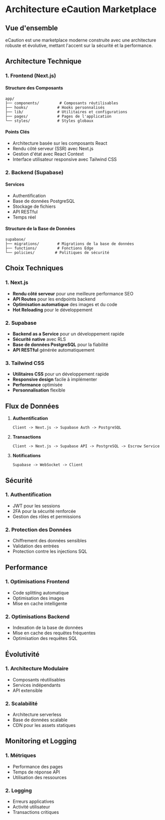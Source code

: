 # Architecture eCaution Marketplace

## Vue d'ensemble

eCaution est une marketplace moderne construite avec une architecture robuste et évolutive, mettant l'accent sur la sécurité et la performance.

## Architecture Technique

### 1. Frontend (Next.js)

#### Structure des Composants
```
app/
├── components/         # Composants réutilisables
├── hooks/             # Hooks personnalisés
├── lib/               # Utilitaires et configurations
├── pages/             # Pages de l'application
└── styles/            # Styles globaux
```

#### Points Clés
- Architecture basée sur les composants React
- Rendu côté serveur (SSR) avec Next.js
- Gestion d'état avec React Context
- Interface utilisateur responsive avec Tailwind CSS

### 2. Backend (Supabase)

#### Services
- Authentification
- Base de données PostgreSQL
- Stockage de fichiers
- API RESTful
- Temps réel

#### Structure de la Base de Données
```
supabase/
├── migrations/        # Migrations de la base de données
├── functions/         # Fonctions Edge
└── policies/         # Politiques de sécurité
```

## Choix Techniques

### 1. Next.js
- **Rendu côté serveur** pour une meilleure performance SEO
- **API Routes** pour les endpoints backend
- **Optimisation automatique** des images et du code
- **Hot Reloading** pour le développement

### 2. Supabase
- **Backend as a Service** pour un développement rapide
- **Sécurité native** avec RLS
- **Base de données PostgreSQL** pour la fiabilité
- **API RESTful** générée automatiquement

### 3. Tailwind CSS
- **Utilitaires CSS** pour un développement rapide
- **Responsive design** facile à implémenter
- **Performance** optimisée
- **Personnalisation** flexible

## Flux de Données

1. **Authentification**
   ```
   Client -> Next.js -> Supabase Auth -> PostgreSQL
   ```

2. **Transactions**
   ```
   Client -> Next.js -> Supabase API -> PostgreSQL -> Escrow Service
   ```

3. **Notifications**
   ```
   Supabase -> WebSocket -> Client
   ```

## Sécurité

### 1. Authentification
- JWT pour les sessions
- 2FA pour la sécurité renforcée
- Gestion des rôles et permissions

### 2. Protection des Données
- Chiffrement des données sensibles
- Validation des entrées
- Protection contre les injections SQL

## Performance

### 1. Optimisations Frontend
- Code splitting automatique
- Optimisation des images
- Mise en cache intelligente

### 2. Optimisations Backend
- Indexation de la base de données
- Mise en cache des requêtes fréquentes
- Optimisation des requêtes SQL

## Évolutivité

### 1. Architecture Modulaire
- Composants réutilisables
- Services indépendants
- API extensible

### 2. Scalabilité
- Architecture serverless
- Base de données scalable
- CDN pour les assets statiques

## Monitoring et Logging

### 1. Métriques
- Performance des pages
- Temps de réponse API
- Utilisation des ressources

### 2. Logging
- Erreurs applicatives
- Activité utilisateur
- Transactions critiques

 